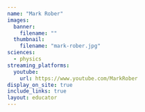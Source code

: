 ```yaml
---
name: "Mark Rober"
images:
  banner:
    filename: ""
  thumbnail:
    filename: "mark-rober.jpg"
sciences:
  - physics
streaming_platforms:
  youtube:
    url: https://www.youtube.com/MarkRober
display_on_site: true
include_links: true
layout: educator
---
```

